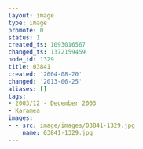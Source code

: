 ```yaml
---
layout: image
type: image
promote: 0
status: 1
created_ts: 1093016567
changed_ts: 1372159459
node_id: 1329
title: 03841
created: '2004-08-20'
changed: '2013-06-25'
aliases: []
tags:
- 2003/12 - December 2003
- Karamea
images:
- - src: image/images/03841-1329.jpg
    name: 03841-1329.jpg
---
```


